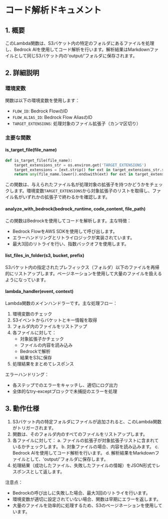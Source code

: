 # コード解析ドキュメント

## 1. 概要
このLambda関数は、S3バケット内の特定のフォルダにあるファイルを処理し、Bedrock AIを使用してコード解析を行います。解析結果はMarkdownファイルとして同じS3バケット内の'output/'フォルダに保存されます。

## 2. 詳細説明

### 環境変数
関数は以下の環境変数を使用します：
- `FLOW_ID`: Bedrock FlowのID
- `FLOW_ALIAS_ID`: Bedrock Flow AliasのID
- `TARGET_EXTENSIONS`: 処理対象のファイル拡張子（カンマ区切り）

### 主要な関数

#### is_target_file(file_name)
```python
def is_target_file(file_name):
    target_extensions_str = os.environ.get('TARGET_EXTENSIONS')
    target_extensions = [ext.strip() for ext in target_extensions_str.split(',')]
    return any(file_name.lower().endswith(ext) for ext in target_extensions)
```
この関数は、与えられたファイル名が処理対象の拡張子を持つかどうかをチェックします。環境変数`TARGET_EXTENSIONS`から対象拡張子のリストを取得し、ファイル名がいずれかの拡張子で終わるかを確認します。

#### analyze_with_bedrock(bedrock_runtime, code_content, file_path)
この関数はBedrockを使用してコードを解析します。主な特徴：
- Bedrock FlowをAWS SDKを使用して呼び出します。
- エラーハンドリングとリトライロジックが実装されています。
- 最大3回のリトライを行い、指数バックオフを使用します。

#### list_files_in_folder(s3, bucket, prefix)
S3バケット内の指定されたプレフィックス（フォルダ）以下のファイルを再帰的にリストアップします。ページネーションを使用して大量のファイルを扱えるようになっています。

#### lambda_handler(event, context)
Lambda関数のメインハンドラーです。主な処理フロー：
1. 環境変数のチェック
2. S3イベントからバケットとキー情報を取得
3. フォルダ内のファイルをリストアップ
4. 各ファイルに対して：
   - 対象拡張子かチェック
   - ファイルの内容を読み込み
   - Bedrockで解析
   - 結果をS3に保存
5. 処理結果をまとめてレスポンス

エラーハンドリング：
- 各ステップでのエラーをキャッチし、適切にログ出力
- 全体的なtry-exceptブロックで未捕捉のエラーを処理

## 3. 動作仕様
1. S3バケット内の特定フォルダにファイルが追加されると、このLambda関数がトリガーされます。
2. 関数は、そのフォルダ内のすべてのファイルをリストアップします。
3. 各ファイルに対して：
   a. ファイルの拡張子が対象拡張子リストに含まれているかチェックします。
   b. 対象ファイルの場合、内容を読み込みます。
   c. Bedrock AIを使用してコード解析を行います。
   d. 解析結果をMarkdownファイルとして、'output/'フォルダに保存します。
4. 処理結果（成功したファイル、失敗したファイルの情報）をJSON形式でレスポンスとして返します。

注意点：
- Bedrockの呼び出しに失敗した場合、最大3回のリトライを行います。
- 環境変数が適切に設定されていない場合、関数は早期にエラーを返します。
- 大量のファイルを効率的に処理するため、S3のページネーションを使用しています。